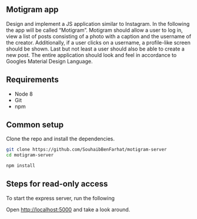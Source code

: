 ## Motigram app

Design and implement a JS application similar to Instagram. In the following the app will be
called “Motigram”. Motigram should allow a user to log in, view a list of posts consisting of a
photo with a caption and the username of the creator. Additionally, if a user clicks on a
username, a profile-like screen should be shown. Last but not least a user should also be
able to create a new post. The entire application should look and feel in accordance to
Googles Material Design Language.


## Requirements

* Node 8
* Git
* npm 


## Common setup

Clone the repo and install the dependencies.

```bash
git clone https://github.com/SouhaibBenFarhat/motigram-server
cd motigram-server
```

```bash
npm install
```

## Steps for read-only access

To start the express server, run the following

Open [http://localhost:5000](http://localhost:5000) and take a look around.


